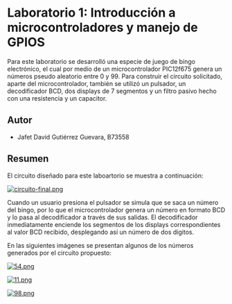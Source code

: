 
# Laboratorio 1: Introducción a microcontroladores y manejo de GPIOS

Para este laboratorio se desarrolló una especie de juego de bingo electrónico, el cual por medio de un microcontrolador PIC12f675 genera un números pseudo aleatorio entre 0 y 99. Para construir el circuito solicitado, aparte del microcontrolador, también se utilizó un pulsador, un decodificador BCD, dos displays de 7 segmentos y un filtro pasivo hecho con una resistencia y un capacitor.


## Autor

- Jafet David Gutiérrez Guevara, B73558

## Resumen

El circuito diseñado para este laboartorio se muestra a continuación:

[![circuito-final.png](https://i.postimg.cc/W48P0Vhb/circuito-final.png)](https://postimg.cc/zLyM19C9)

Cuando un usuario presiona el pulsador se simula que se saca un número del bingo, por lo que el microcontrolador genera un número en formato BCD y lo pasa al decodificador a través de sus salidas. El decodificador inmediatamente enciende los segmentos de los displays correspondientes al valor BCD recibido, desplegando así un número de dos dígitos.

En las siguientes imágenes se presentan algunos de los números generados por el circuito propuesto:

[![54.png](https://i.postimg.cc/gjNDKM3h/54.png)](https://postimg.cc/wRRLqQfx)

[![11.png](https://i.postimg.cc/0y6fp0j6/11.png)](https://postimg.cc/MnSVwRyx)

[![98.png](https://i.postimg.cc/FK3V6FjN/98.png)](https://postimg.cc/v18ngsqN)

